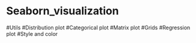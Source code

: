 # Seaborn_visualization
#Utils
#Distribution plot
#Categorical plot
#Matrix plot
#Grids
#Regression plot
#Style and color
